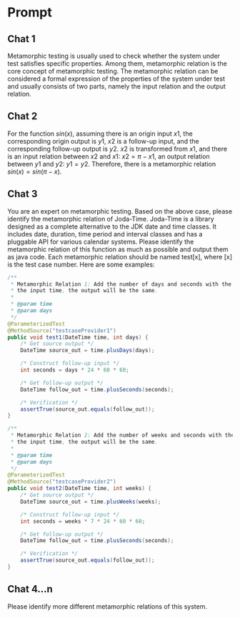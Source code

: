 # Prompt

## Chat 1

Metamorphic testing is usually used to check whether the system under test satisfies specific properties. Among them, metamorphic relation is the core concept of metamorphic testing. The metamorphic relation can be considered a formal expression of the properties of the system under test and usually consists of two parts, namely the input relation and the output relation.

## Chat 2

For the function $sin(x)$, assuming there is an origin input $x1$, the corresponding origin output is $y1$, $x2$ is a follow-up input, and the corresponding follow-up output is $y2$. $x2$ is transformed from $x1$, and there is an input relation between $x2$ and $x1$: $x2=\pi-x1$, an output relation between $y1$ and $y2$: $y1=y2$. Therefore, there is a metamorphic relation $sin(x)=sin(\pi-x)$.

## Chat 3

You are an expert on metamorphic testing. Based on the above case, please identify the metamorphic relation of Joda-Time. Joda-Time is a library designed as a complete alternative to the JDK date and time classes. It includes date, duration, time period and interval classes and has a pluggable API for various calendar systems.  Please identify the metamorphic relation of this function as much as possible and output them as java code. Each metamorphic relation should be named test[x], where [x] is the test case number. Here are some examples:

```java
/**
 * Metamorphic Relation 1: Add the number of days and seconds with the same length of time to
 * the input time, the output will be the same.
 *
 * @param time
 * @param days
 */
@ParameterizedTest
@MethodSource("testcaseProvider1")
public void test1(DateTime time, int days) {
    /* Get source output */
    DateTime source_out = time.plusDays(days);

    /* Construct follow-up input */
    int seconds = days * 24 * 60 * 60;

    /* Get follow-up output */
    DateTime follow_out = time.plusSeconds(seconds);

    /* Verification */
    assertTrue(source_out.equals(follow_out));
}

/**
 * Metamorphic Relation 2: Add the number of weeks and seconds with the same length of time to
 * the input time, the output will be the same.
 *
 * @param time
 * @param days
 */
@ParameterizedTest
@MethodSource("testcaseProvider2")
public void test2(DateTime time, int weeks) {
    /* Get source output */
    DateTime source_out = time.plusWeeks(weeks);

    /* Construct follow-up input */
    int seconds = weeks * 7 * 24 * 60 * 60;

    /* Get follow-up output */
    DateTime follow_out = time.plusSeconds(seconds);

    /* Verification */
    assertTrue(source_out.equals(follow_out));
}
```

## Chat 4...n

Please identify more different metamorphic relations of this system.